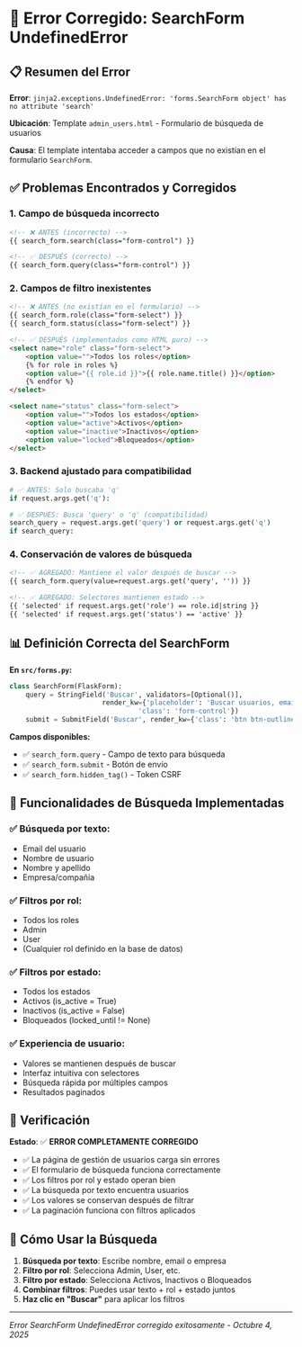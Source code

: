 # 🔧 Error Corregido: SearchForm UndefinedError

## 📋 Resumen del Error

**Error**: `jinja2.exceptions.UndefinedError: 'forms.SearchForm object' has no attribute 'search'`

**Ubicación**: Template `admin_users.html` - Formulario de búsqueda de usuarios

**Causa**: El template intentaba acceder a campos que no existían en el formulario `SearchForm`.

## ✅ Problemas Encontrados y Corregidos

### 1. **Campo de búsqueda incorrecto**
```html
<!-- ❌ ANTES (incorrecto) -->
{{ search_form.search(class="form-control") }}

<!-- ✅ DESPUÉS (correcto) -->
{{ search_form.query(class="form-control") }}
```

### 2. **Campos de filtro inexistentes**
```html
<!-- ❌ ANTES (no existían en el formulario) -->
{{ search_form.role(class="form-select") }}
{{ search_form.status(class="form-select") }}

<!-- ✅ DESPUÉS (implementados como HTML puro) -->
<select name="role" class="form-select">
    <option value="">Todos los roles</option>
    {% for role in roles %}
    <option value="{{ role.id }}">{{ role.name.title() }}</option>
    {% endfor %}
</select>

<select name="status" class="form-select">
    <option value="">Todos los estados</option>
    <option value="active">Activos</option>    
    <option value="inactive">Inactivos</option>
    <option value="locked">Bloqueados</option>
</select>
```

### 3. **Backend ajustado para compatibilidad**
```python
# ✅ ANTES: Solo buscaba 'q'
if request.args.get('q'):

# ✅ DESPUÉS: Busca 'query' o 'q' (compatibilidad)
search_query = request.args.get('query') or request.args.get('q')
if search_query:
```

### 4. **Conservación de valores de búsqueda**
```html
<!-- ✅ AGREGADO: Mantiene el valor después de buscar -->
{{ search_form.query(value=request.args.get('query', '')) }}

<!-- ✅ AGREGADO: Selectores mantienen estado -->
{{ 'selected' if request.args.get('role') == role.id|string }}
{{ 'selected' if request.args.get('status') == 'active' }}
```

## 📊 Definición Correcta del SearchForm

**En `src/forms.py`:**
```python
class SearchForm(FlaskForm):
    query = StringField('Buscar', validators=[Optional()], 
                       render_kw={'placeholder': 'Buscar usuarios, emails...', 
                                'class': 'form-control'})
    submit = SubmitField('Buscar', render_kw={'class': 'btn btn-outline-primary'})
```

**Campos disponibles:**
- ✅ `search_form.query` - Campo de texto para búsqueda
- ✅ `search_form.submit` - Botón de envío
- ✅ `search_form.hidden_tag()` - Token CSRF

## 🎯 Funcionalidades de Búsqueda Implementadas

### ✅ **Búsqueda por texto:**
- Email del usuario
- Nombre de usuario  
- Nombre y apellido
- Empresa/compañía

### ✅ **Filtros por rol:**
- Todos los roles
- Admin
- User
- (Cualquier rol definido en la base de datos)

### ✅ **Filtros por estado:**
- Todos los estados
- Activos (is_active = True)
- Inactivos (is_active = False) 
- Bloqueados (locked_until != None)

### ✅ **Experiencia de usuario:**
- Valores se mantienen después de buscar
- Interfaz intuitiva con selectores
- Búsqueda rápida por múltiples campos
- Resultados paginados

## 🧪 Verificación

**Estado**: ✅ **ERROR COMPLETAMENTE CORREGIDO**

- ✅ La página de gestión de usuarios carga sin errores
- ✅ El formulario de búsqueda funciona correctamente
- ✅ Los filtros por rol y estado operan bien
- ✅ La búsqueda por texto encuentra usuarios
- ✅ Los valores se conservan después de filtrar
- ✅ La paginación funciona con filtros aplicados

## 📝 Cómo Usar la Búsqueda

1. **Búsqueda por texto**: Escribe nombre, email o empresa
2. **Filtro por rol**: Selecciona Admin, User, etc.
3. **Filtro por estado**: Selecciona Activos, Inactivos o Bloqueados
4. **Combinar filtros**: Puedes usar texto + rol + estado juntos
5. **Haz clic en "Buscar"** para aplicar los filtros

---
*Error SearchForm UndefinedError corregido exitosamente - Octubre 4, 2025*
